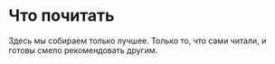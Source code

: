 # Что почитать

Здесь мы собираем только лучшее. Только то, что сами читали, и готовы смело рекомендовать другим.

